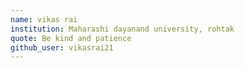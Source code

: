 ```yaml
---
name: vikas rai
institution: Maharashi dayanand university, rohtak
quote: Be kind and patience
github_user: vikasrai21
---
```

